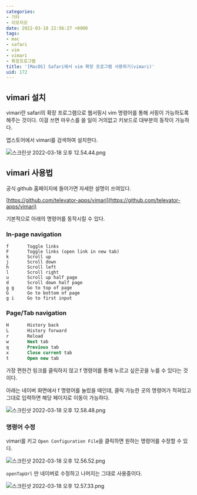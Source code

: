 ```yaml
---
categories:
- 기타
- 이모저모
date: 2022-03-18 22:56:27 +0900
tags:
- mac
- safari
- vim
- vimari
- 확장프로그램
title: '[MacOS] Safari에서 vim 확장 프로그램 사용하기(vimari)'
uid: 172
---
```


## vimari 설치

vimari란 safari의 확장 프로그램으로 웹서핑시 vim 명령어를 통해 서핑이 가능하도록 해주는 것이다. 이걸 쓰면 마우스를 쓸 일이 거의없고 키보드로 대부분의 동작이 가능하다.

앱스토어에서 vimari를 검색하여 설치한다.

![스크린샷 2022-03-18 오후 12.54.44.png](https://i.imgur.com/Kh8x4iL.png)

## vimari 사용법

공식 github 홈페이지에 들어가면 자세한 설명이 쓰여있다. 

[https://github.com/televator-apps/vimari](https://github.com/televator-apps/vimari)

기본적으로 아래의 명령어를 동작시킬 수 있다.

### **In-page navigation**

```
f       Toggle links
F       Toggle links (open link in new tab)
k       Scroll up
j       Scroll down
h       Scroll left
l       Scroll right
u       Scroll up half page
d       Scroll down half page
g g     Go to top of page
G       Go to bottom of page
g i     Go to first input
```

### **Page/Tab navigation**

```sql
H       History back
L       History forward
r       Reload
w       Next tab
q       Previous tab
x       Close current tab
t       Open new tab
```

가장 편한건 링크를 클릭하지 않고 f 명령어를 통해 누르고 싶은곳을 누를 수 있다는 것이다.

아래는 네이버 화면에서 f 명령어를 눌렀을 때인데, 클릭 가능한 곳의 명령어가 적혀있고 그대로 입력하면 해당 페이지로 이동이 가능하다.

![스크린샷 2022-03-18 오후 12.58.48.png](https://i.imgur.com/Z9iZ8eN.jpeg)

### 명령어 수정

vimari를 키고 `Open Configuration File`을 클릭하면 원하는 명령어를 수정할 수 있다.

![스크린샷 2022-03-18 오후 12.56.52.png](https://i.imgur.com/d7zQBrd.png)

`openTapUrl` 만 네이버로 수정하고 나머지는 그대로 사용중이다.

![스크린샷 2022-03-18 오후 12.57.33.png](https://i.imgur.com/GNazr2Q.png)